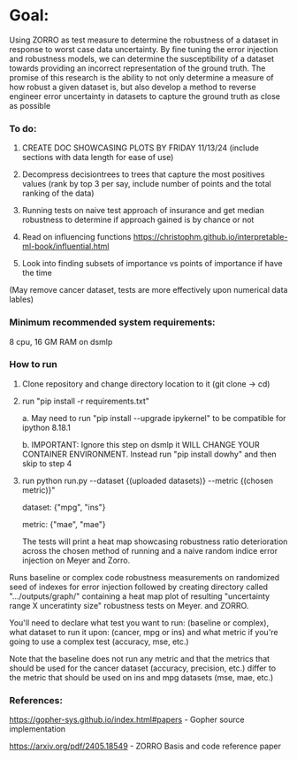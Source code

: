 # Goal:
Using ZORRO as test measure to determine the robustness of a dataset in response to worst case data uncertainty. By fine tuning the error injection and robustness models, we can determine the susceptibility of a dataset towards providing an incorrect representation of the ground truth. The promise of this research is the ability to not only determine a measure of how robust a given dataset is, but also develop a method to reverse engineer error uncertainty in datasets to capture the ground truth as close as possible


### To do:

1. CREATE DOC SHOWCASING PLOTS BY FRIDAY 11/13/24 (include sections with data length for ease of use)

2. Decompress decisiontrees to trees that capture the most positives values (rank by top 3 per say, include number of points and the total ranking of the data)

3. Running tests on naive test approach of insurance and get median robustness to determine if approach gained is by chance or not

4. Read on influencing functions https://christophm.github.io/interpretable-ml-book/influential.html

5. Look into finding subsets of importance vs points of importance if have the time

(May remove cancer dataset, tests are more effectively upon numerical data lables)

### Minimum recommended system requirements: 
8 cpu, 16 GM RAM on dsmlp

### How to run 
1. Clone repository and change directory location to it (git clone -> cd)
   
2. run "pip install -r requirements.txt"

   a. May need to run "pip install --upgrade ipykernel" to be compatible for ipython 8.18.1

   b. IMPORTANT: Ignore this step on dsmlp it WILL CHANGE YOUR CONTAINER ENVIRONMENT. Instead run "pip install dowhy" and then skip to step 4
   
3. run  python run.py --dataset {(uploaded datasets)} --metric {(chosen metric)}"
   

      dataset: {"mpg", "ins"}

      metric: {"mae", "mae"}


   The tests will print a heat map showcasing robustness ratio deterioration across the chosen method of running and a naive random indice error injection on Meyer and Zorro.

Runs baseline or complex code robustness measurements on randomized seed of indexes for error injection followed by creating directory called ".../outputs/graph/" containing a heat map plot of resulting "uncertainty range X unceratinty size" robustness tests on Meyer. and ZORRO.

You'll need to declare what test you want to run: (baseline or complex), what dataset to run it upon: (cancer, mpg or ins) and what metric if you're going to use a complex test (accuracy, mse, etc.)

Note that the baseline does not run any metric and that the metrics that should be used for the cancer dataset (accuracy, precision, etc.) differ to the metric that should be used on ins and mpg datasets (mse, mae, etc.)


### References:
https://gopher-sys.github.io/index.html#papers - Gopher source implementation

https://arxiv.org/pdf/2405.18549 - ZORRO Basis and code reference paper




